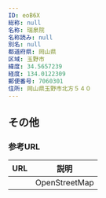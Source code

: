 ```yaml
---
ID: eoB6X
総称: null
名称: 瑞泉院
名称読み: null
別名: null
都道府県: 岡山県
区域: 玉野市
緯度: 34.5657239
経度: 134.0122309
郵便番号: 7060301
住所: 岡山県玉野市北方５４０
---
```


## その他

### 参考URL

| URL | 説明          |
| --- | ------------- |
|     | OpenStreetMap |
